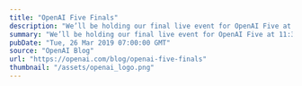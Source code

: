```yaml
---
title: "OpenAI Five Finals"
description: "We’ll be holding our final live event for OpenAI Five at 11:30am PT on April 13."
summary: "We’ll be holding our final live event for OpenAI Five at 11:30am PT on April 13."
pubDate: "Tue, 26 Mar 2019 07:00:00 GMT"
source: "OpenAI Blog"
url: "https://openai.com/blog/openai-five-finals"
thumbnail: "/assets/openai_logo.png"
---
```


